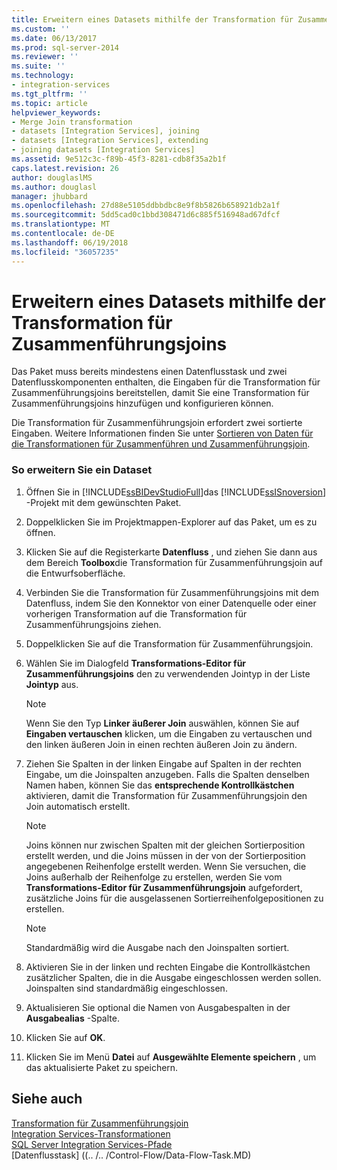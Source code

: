 ```yaml
---
title: Erweitern eines Datasets mithilfe der Transformation für Zusammenführungsjoin | Microsoft-Dokumentation
ms.custom: ''
ms.date: 06/13/2017
ms.prod: sql-server-2014
ms.reviewer: ''
ms.suite: ''
ms.technology:
- integration-services
ms.tgt_pltfrm: ''
ms.topic: article
helpviewer_keywords:
- Merge Join transformation
- datasets [Integration Services], joining
- datasets [Integration Services], extending
- joining datasets [Integration Services]
ms.assetid: 9e512c3c-f89b-45f3-8281-cdb8f35a2b1f
caps.latest.revision: 26
author: douglaslMS
ms.author: douglasl
manager: jhubbard
ms.openlocfilehash: 27d88e5105ddbbdbc8e9f8b5826b658921db2a1f
ms.sourcegitcommit: 5dd5cad0c1bbd308471d6c885f516948ad67dfcf
ms.translationtype: MT
ms.contentlocale: de-DE
ms.lasthandoff: 06/19/2018
ms.locfileid: "36057235"
---
```

# <a name="extend-a-dataset-by-using-the-merge-join-transformation"></a>Erweitern eines Datasets mithilfe der Transformation für Zusammenführungsjoins
  Das Paket muss bereits mindestens einen Datenflusstask und zwei Datenflusskomponenten enthalten, die Eingaben für die Transformation für Zusammenführungsjoins bereitstellen, damit Sie eine Transformation für Zusammenführungsjoins hinzufügen und konfigurieren können.  
  
 Die Transformation für Zusammenführungsjoin erfordert zwei sortierte Eingaben. Weitere Informationen finden Sie unter [Sortieren von Daten für die Transformationen für Zusammenführen und Zusammenführungsjoin](sort-data-for-the-merge-and-merge-join-transformations.md).  
  
### <a name="to-extend-a-dataset"></a>So erweitern Sie ein Dataset  
  
1.  Öffnen Sie in [!INCLUDE[ssBIDevStudioFull](../../../includes/ssbidevstudiofull-md.md)]das [!INCLUDE[ssISnoversion](../../../includes/ssisnoversion-md.md)] -Projekt mit dem gewünschten Paket.  
  
2.  Doppelklicken Sie im Projektmappen-Explorer auf das Paket, um es zu öffnen.  
  
3.  Klicken Sie auf die Registerkarte **Datenfluss** , und ziehen Sie dann aus dem Bereich **Toolbox**die Transformation für Zusammenführungsjoin auf die Entwurfsoberfläche.  
  
4.  Verbinden Sie die Transformation für Zusammenführungsjoins mit dem Datenfluss, indem Sie den Konnektor von einer Datenquelle oder einer vorherigen Transformation auf die Transformation für Zusammenführungsjoins ziehen.  
  
5.  Doppelklicken Sie auf die Transformation für Zusammenführungsjoin.  
  
6.  Wählen Sie im Dialogfeld **Transformations-Editor für Zusammenführungsjoins** den zu verwendenden Jointyp in der Liste **Jointyp** aus.  
  
    > [!NOTE]  
    >  Wenn Sie den Typ **Linker äußerer Join** auswählen, können Sie auf **Eingaben vertauschen** klicken, um die Eingaben zu vertauschen und den linken äußeren Join in einen rechten äußeren Join zu ändern.  
  
7.  Ziehen Sie Spalten in der linken Eingabe auf Spalten in der rechten Eingabe, um die Joinspalten anzugeben. Falls die Spalten denselben Namen haben, können Sie das **entsprechende Kontrollkästchen** aktivieren, damit die Transformation für Zusammenführungsjoin den Join automatisch erstellt.  
  
    > [!NOTE]  
    >  Joins können nur zwischen Spalten mit der gleichen Sortierposition erstellt werden, und die Joins müssen in der von der Sortierposition angegebenen Reihenfolge erstellt werden. Wenn Sie versuchen, die Joins außerhalb der Reihenfolge zu erstellen, werden Sie vom **Transformations-Editor für Zusammenführungsjoin** aufgefordert, zusätzliche Joins für die ausgelassenen Sortierreihenfolgepositionen zu erstellen.  
  
    > [!NOTE]  
    >  Standardmäßig wird die Ausgabe nach den Joinspalten sortiert.  
  
8.  Aktivieren Sie in der linken und rechten Eingabe die Kontrollkästchen zusätzlicher Spalten, die in die Ausgabe eingeschlossen werden sollen. Joinspalten sind standardmäßig eingeschlossen.  
  
9. Aktualisieren Sie optional die Namen von Ausgabespalten in der **Ausgabealias** -Spalte.  
  
10. Klicken Sie auf **OK**.  
  
11. Klicken Sie im Menü **Datei** auf **Ausgewählte Elemente speichern** , um das aktualisierte Paket zu speichern.  
  
## <a name="see-also"></a>Siehe auch  
 [Transformation für Zusammenführungsjoin](merge-join-transformation.md)   
 [Integration Services-Transformationen](integration-services-transformations.md)   
 [SQL Server Integration Services-Pfade](../integration-services-paths.md)   
 [Datenflusstask] ((.. /.. /Control-Flow/Data-Flow-Task.MD)  
  
  